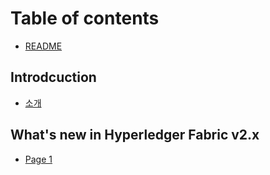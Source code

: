 # Table of contents

* [README](README.md)

## Introdcuction

* [소개](introdcuction/undefined.md)

## What's new in Hyperledger Fabric v2.x

* [Page 1](whats-new-in-hyperledger-fabric-v2.x/page-1.md)
